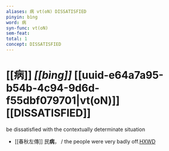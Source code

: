 ```yaml
---
aliases: 病 vt(oN) DISSATISFIED
pinyin: bìng
word: 病
syn-func: vt(oN)
sem-feat: 
total: 1
concept: DISSATISFIED 
---
```

# [[病]] *[[bìng]]*  [[uuid-e64a7a95-b54b-4c94-9d6d-f55dbf079701|vt(oN)]] [[DISSATISFIED]]
be dissatisfied with the contextually determinate situation
 - [[春秋左傳]] 民**病**， / the people were very badly off.[HXWD](https://hxwd.org/textview.html?location=KR1e0001_tls_009-748a.6)